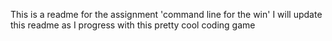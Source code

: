 This is a readme for the assignment 'command line for the win'
I will update this readme as I progress with this pretty cool coding game
